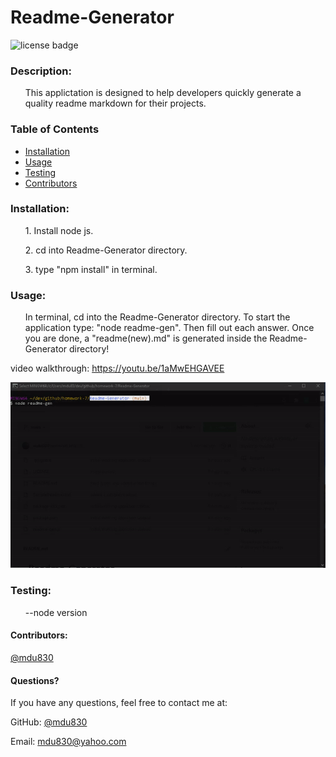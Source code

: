 
# Readme-Generator

![license badge](https://img.shields.io/github/license/mdu830/Readme-Generator?color=green)

### Description: 

<ul>
    This applictation is designed to help developers quickly generate a quality readme markdown for their projects.
</ul>

### Table of Contents
* [Installation](#installation)
* [Usage](#usage)
* [Testing](#testing)
* [Contributors](#contributors)
    
### Installation:
<ul>
    1. Install node js.
</ul>
<ul>
    2. cd into Readme-Generator directory.
</ul>
<ul>
    3. type "npm install" in terminal.
</ul>

### Usage:
<ul>
    In terminal, cd into the Readme-Generator directory. To start the application type: "node readme-gen". Then fill out each answer. Once you are done, a        "readme(new).md" is generated inside the Readme-Generator directory!
</ul>

video walkthrough: https://youtu.be/1aMwEHGAVEE

![demo](/app-walkthrough.gif)


### Testing:
<ul>
    --node version
</ul>

#### Contributors:

[@mdu830](https://api.github.com/users/mdu830)

#### Questions?

If you have any questions, feel free to contact me at:

GitHub: [@mdu830](https://api.github.com/users/mdu830)

Email: mdu830@yahoo.com
